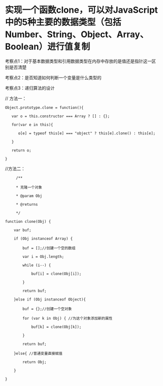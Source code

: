 # 实现一个函数clone，可以对JavaScript中的5种主要的数据类型（包括Number、String、Object、Array、Boolean）进行值复制

考察点1：对于基本数据类型和引用数据类型在内存中存放的是值还是指针这一区别是否清楚

考察点2：是否知道如何判断一个变量是什么类型的

考察点3：递归算法的设计


// 方法一：

	Object.prototype.clone = function(){
	
	   var o = this.constructor === Array ? [] : {};
	
	   for(var e in this){
	
	      o[e] = typeof this[e] === "object" ? this[e].clone() : this[e];
	
	   }
	
	   return o;
	
	}

//方法二：

	     /**
	
	     * 克隆一个对象
	
	     * @param Obj
	
	     * @returns
	
	     */

    function clone(Obj) {  

        var buf;  

        if (Obj instanceof Array) {  

            buf = [];//创建一个空的数组

            var i = Obj.length;  

            while (i--) {  

                buf[i] = clone(Obj[i]);  

            }  

            return buf;   

        }else if (Obj instanceof Object){  

            buf = {};//创建一个空对象

            for (var k in Obj) { //为这个对象添加新的属性

                buf[k] = clone(Obj[k]);  

            }  

            return buf;  

        }else{ //普通变量直接赋值

            return Obj;  

        }  

    }